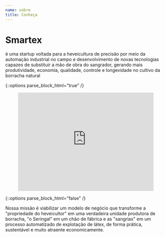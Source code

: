 ```yaml
---
name: sobre
title: Conheça
---
```

# Smartex
é uma startup voltada para a heveicultura de precisão por meio da automação industrial no campo e desenvolvimento de novas tecnologias capazes de substituir a mão de obra do sangrador, gerando mais produtividade, economia, qualidade, controle e longevidade no cultivo da borracha natural

{::options parse_block_html="true" /}
<figure style="position: relative; padding-bottom: 56.25%; padding-top: 25px; height: 0;">
  <iframe src="https://www.youtube.com/embed/p4DAHWZQwh0?fs=0" frameborder="0" style="position: absolute; top: 0;	left: 0; width: 100%;	height: 100%;"></iframe>
</figure>
{::options parse_block_html="false" /}

Nossa missão é viabilizar um modelo de negócio que transforme a "propriedade do heveicultor" em uma verdadeira unidade produtora de borracha, "o Seringal” em um chão de fábrica e as "sangrias" em um processo automatizado de explotação de látex, de forma prática, sustentável e muito atraente economicamente.
